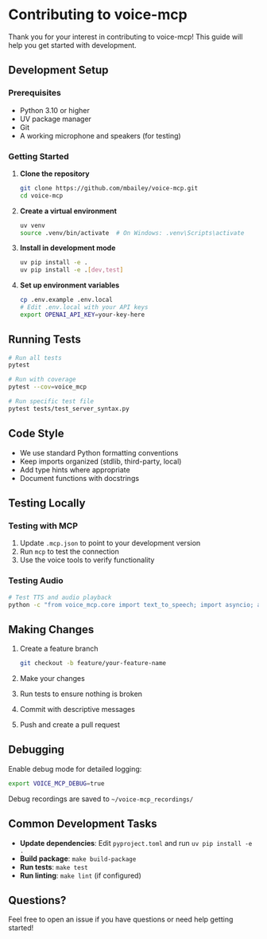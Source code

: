 # Contributing to voice-mcp

Thank you for your interest in contributing to voice-mcp! This guide will help you get started with development.

## Development Setup

### Prerequisites

- Python 3.10 or higher
- UV package manager
- Git
- A working microphone and speakers (for testing)

### Getting Started

1. **Clone the repository**
   ```bash
   git clone https://github.com/mbailey/voice-mcp.git
   cd voice-mcp
   ```

2. **Create a virtual environment**
   ```bash
   uv venv
   source .venv/bin/activate  # On Windows: .venv\Scripts\activate
   ```

3. **Install in development mode**
   ```bash
   uv pip install -e .
   uv pip install -e .[dev,test]
   ```

4. **Set up environment variables**
   ```bash
   cp .env.example .env.local
   # Edit .env.local with your API keys
   export OPENAI_API_KEY=your-key-here
   ```

## Running Tests

```bash
# Run all tests
pytest

# Run with coverage
pytest --cov=voice_mcp

# Run specific test file
pytest tests/test_server_syntax.py
```

## Code Style

- We use standard Python formatting conventions
- Keep imports organized (stdlib, third-party, local)
- Add type hints where appropriate
- Document functions with docstrings

## Testing Locally

### Testing with MCP

1. Update `.mcp.json` to point to your development version
2. Run `mcp` to test the connection
3. Use the voice tools to verify functionality

### Testing Audio

```bash
# Test TTS and audio playback
python -c "from voice_mcp.core import text_to_speech; import asyncio; asyncio.run(text_to_speech(...))"
```

## Making Changes

1. Create a feature branch
   ```bash
   git checkout -b feature/your-feature-name
   ```

2. Make your changes
3. Run tests to ensure nothing is broken
4. Commit with descriptive messages
5. Push and create a pull request

## Debugging

Enable debug mode for detailed logging:
```bash
export VOICE_MCP_DEBUG=true
```

Debug recordings are saved to `~/voice-mcp_recordings/`

## Common Development Tasks

- **Update dependencies**: Edit `pyproject.toml` and run `uv pip install -e .`
- **Build package**: `make build-package`
- **Run tests**: `make test`
- **Run linting**: `make lint` (if configured)

## Questions?

Feel free to open an issue if you have questions or need help getting started!